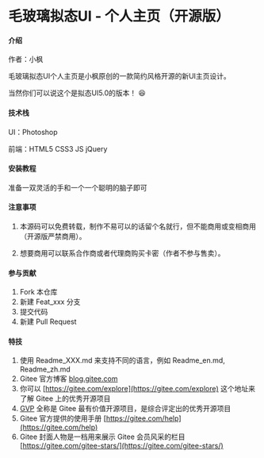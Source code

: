 # 毛玻璃拟态UI - 个人主页（开源版）

#### 介绍

作者：小枫

毛玻璃拟态UI个人主页是小枫原创的一款简约风格开源的新UI主页设计。

当然你们可以说这个是拟态UI5.0的版本！ :laughing: 

#### 技术栈

UI：Photoshop

前端：HTML5 CSS3 JS jQuery

#### 安装教程

准备一双灵活的手和一个一个聪明的脑子即可

#### 注意事项

1.  本源码可以免费转载，制作不易可以的话留个名就行，但不能商用或变相商用（开源版严禁商用）。

2.  想要商用可以联系合作商或者代理商购买卡密（作者不参与售卖）。

#### 参与贡献

1.  Fork 本仓库
2.  新建 Feat_xxx 分支
3.  提交代码
4.  新建 Pull Request


#### 特技

1.  使用 Readme\_XXX.md 来支持不同的语言，例如 Readme\_en.md, Readme\_zh.md
2.  Gitee 官方博客 [blog.gitee.com](https://blog.gitee.com)
3.  你可以 [https://gitee.com/explore](https://gitee.com/explore) 这个地址来了解 Gitee 上的优秀开源项目
4.  [GVP](https://gitee.com/gvp) 全称是 Gitee 最有价值开源项目，是综合评定出的优秀开源项目
5.  Gitee 官方提供的使用手册 [https://gitee.com/help](https://gitee.com/help)
6.  Gitee 封面人物是一档用来展示 Gitee 会员风采的栏目 [https://gitee.com/gitee-stars/](https://gitee.com/gitee-stars/)

